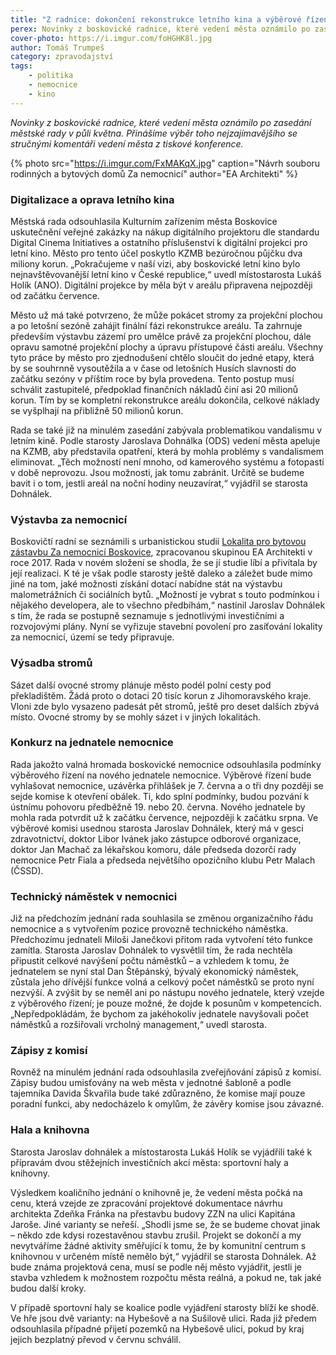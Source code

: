 ```yaml
---
title: "Z radnice: dokončení rekonstrukce letního kina a výběrové řízení na jednatele nemocnice"
perex: Novinky z boskovické radnice, které vedení města oznámilo po zasedání městské rady v půli května.
cover-photo: https://i.imgur.com/foHGHK8l.jpg
author: Tomáš Trumpeš
category: zpravodajství
tags:
    - politika
    - nemocnice
    - kino
---
```


*Novinky z boskovické radnice, které vedení města oznámilo po zasedání městské rady v půli května. Přinášíme výběr toho nejzajímavějšího se stručnými komentáři vedení města z tiskové konference.*

{% photo src="https://i.imgur.com/FxMAKqX.jpg" caption="Návrh souboru rodinných a bytových domů Za nemocnicí" author="EA Architekti" %}

### Digitalizace a oprava letního kina

Městská rada odsouhlasila Kulturním zařízením města Boskovice uskutečnění veřejné zakázky na nákup digitálního projektoru dle standardu Digital Cinema Initiatives a ostatního příslušenství k digitální projekci pro letní kino. Město pro tento účel poskytlo KZMB bezúročnou půjčku dva miliony korun. „Pokračujeme v naší vizi, aby boskovické letní kino bylo nejnavštěvovanější letní kino v České republice,“ uvedl místostarosta Lukáš Holík (ANO). Digitální projekce by měla být v areálu připravena nejpozději od začátku července.

Město už má také potvrzeno, že může pokácet stromy za projekční plochou a po letošní sezóně zahájit finální fázi rekonstrukce areálu. Ta zahrnuje především výstavbu zázemí pro umělce právě za projekční plochou, dále opravu samotné projekční plochy a úpravu přístupové části areálu. Všechny tyto práce by město pro zjednodušení chtělo sloučit do jedné etapy, která by se souhrnně vysoutěžila a v čase od letošních Husích slavností do začátku sezóny v příštím roce by byla provedena. Tento postup musí schválit zastupitelé, předpoklad finančních nákladů činí asi 20 milionů korun. Tím by se kompletní rekonstrukce areálu dokončila, celkové náklady se vyšplhají na přibližně 50 milionů korun.

Rada se také již na minulém zasedání zabývala problematikou vandalismu v letním kině. Podle starosty Jaroslava Dohnálka (ODS) vedení města apeluje na KZMB, aby představila opatření, která by mohla problémy s vandalismem eliminovat. „Těch možností není mnoho, od kamerového systému a fotopastí v době neprovozu. Jsou možnosti, jak tomu zabránit. Určitě se budeme bavit i o tom, jestli areál na noční hodiny neuzavírat,“ vyjádřil se starosta Dohnálek.

### Výstavba za nemocnicí

Boskovičtí radní se seznámili s urbanistickou studií [Lokalita pro bytovou zástavbu Za nemocnicí Boskovice](https://data.ohlasy.info/2017/za-nemocnici-ea.pdf), zpracovanou skupinou EA Architekti v roce 2017. Rada v novém složení se shodla, že se jí studie líbí a přivítala by její realizaci. K té je však podle starosty ještě daleko a záležet bude mimo jiné na tom, jaké možnosti získání dotací nabídne stát na výstavbu malometrážních či sociálních bytů. „Možností je vybrat s touto podmínkou i nějakého developera, ale to všechno předbíhám,“ nastínil Jaroslav Dohnálek s tím, že rada se postupně seznamuje s jednotlivými investičními a rozvojovými plány. Nyní se vyřizuje stavební povolení pro zasíťování lokality za nemocnicí, území se tedy připravuje.

### Výsadba stromů

Sázet další ovocné stromy plánuje město podél polní cesty pod překladištěm. Žádá proto o dotaci 20 tisíc korun z Jihomoravského kraje. Vloni zde bylo vysazeno padesát pět stromů, ještě pro deset dalších zbývá místo. Ovocné stromy by se mohly sázet i v jiných lokalitách.

### Konkurz na jednatele nemocnice

Rada jakožto valná hromada boskovické nemocnice odsouhlasila podmínky výběrového řízení na nového jednatele nemocnice. Výběrové řízení bude vyhlašovat nemocnice, uzávěrka přihlášek je 7. června a o tři dny později se sejde komise k otevření obálek. Ti, kdo splní podmínky, budou pozvání k ústnímu pohovoru předběžně 19. nebo 20. června. Nového jednatele by mohla rada potvrdit už k začátku července, nejpozději k začátku srpna. Ve výběrové komisi usednou starosta Jaroslav Dohnálek, který má v gesci zdravotnictví, doktor Libor Ivánek jako zástupce odborové organizace, doktor Jan Machač za lékařskou komoru, dále předseda dozorčí rady nemocnice Petr Fiala a předseda největšího opozičního klubu Petr Malach (ČSSD).

### Technický náměstek v nemocnici

Již na předchozím jednání rada souhlasila se změnou organizačního řádu nemocnice a s vytvořením pozice provozně technického náměstka. Předchozímu jednateli Miloši Janečkovi přitom rada vytvoření této funkce zamítla. Starosta Jaroslav Dohnálek to vysvětlil tím, že rada nechtěla připustit celkové navýšení počtu náměstků – a vzhledem k tomu, že jednatelem se nyní stal Dan Štěpánský, bývalý ekonomický náměstek, zůstala jeho dřívější funkce volná a celkový počet náměstků se proto nyní nezvýší. A zvýšit by se neměl ani po nástupu nového jednatele, který vzejde z výběrového řízení; je pouze možné, že dojde k posunům v kompetencích. „Nepředpokládám, že bychom za jakéhokoliv jednatele navyšovali počet náměstků a rozšiřovali vrcholný management,“ uvedl starosta.

### Zápisy z komisí

Rovněž na minulém jednání rada odsouhlasila zveřejňování zápisů z komisí. Zápisy budou umisťovány na web města v jednotné šabloně a podle tajemníka Davida Škvařila bude také zdůrazněno, že komise mají pouze poradní funkci, aby nedocházelo k omylům, že závěry komise jsou závazné.

### Hala a knihovna

Starosta Jaroslav dohnálek a místostarosta Lukáš Holík se vyjádřili také k přípravám dvou stěžejních investičních akcí města: sportovní haly a knihovny.

Výsledkem koaličního jednání o knihovně je, že vedení města počká na cenu, která vzejde ze zpracování projektové dokumentace návrhu architekta Zdeňka Fránka na přestavbu budovy ZZN na ulici Kapitána Jaroše. Jiné varianty se neřeší. „Shodli jsme se, že se budeme chovat jinak – někdo zde kdysi rozestavěnou stavbu zrušil. Projekt se dokončí a my nevytváříme žádné aktivity směřující k tomu, že by komunitní centrum s knihovnou v určeném místě nemělo být,“ vyjádřil se starosta Dohnálek. Až bude známa projektová cena, musí se podle něj město vyjádřit, jestli je stavba vzhledem k možnostem rozpočtu města reálná, a pokud ne, tak jaké budou další kroky.

V případě sportovní haly se koalice podle vyjádření starosty blíží ke shodě. Ve hře jsou dvě varianty: na Hybešově a na Sušilově ulici. Rada již předem odsouhlasila případné přijetí pozemků na Hybešově ulici, pokud by kraj jejich bezplatný převod v červnu schválil.